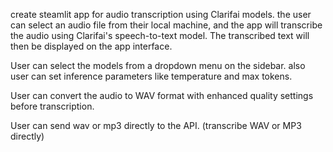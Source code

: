 create steamlit app for audio transcription using Clarifai models. the user can select an audio file from their local machine, and the app will transcribe the audio using Clarifai's speech-to-text model. The transcribed text will then be displayed on the app interface.

User can select the models from a dropdown menu on the sidebar. also user can set inference parameters like temperature and max tokens.

User can convert the audio to WAV format with enhanced quality settings before transcription.

User can send wav or mp3 directly to the API. (transcribe WAV or MP3 directly)




